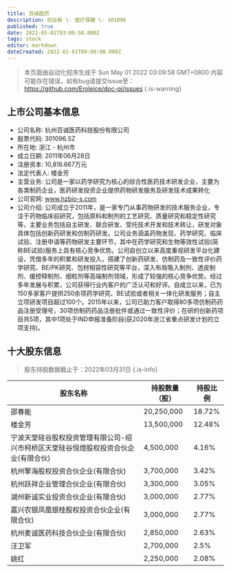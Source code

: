 ```yaml
---
title: 百诚医药
description: 创业板 \- 医疗保健 \- 301096
published: true
date: 2022-05-01T03:09:58.000Z
tags: stock
editor: markdown
dateCreated: 2022-01-01T00:00:00.000Z
---
```


> 本页面由自动化程序生成于 Sun May 01 2022 03:09:58 GMT+0800
> 内容可能存在错误，如有bug请提交issue至：https://github.com/Eroleice/doc-pi/issues
{.is-warning}

## 上市公司基本信息
- 公司名称: 杭州百诚医药科技股份有限公司
- 股票代码: 301096.SZ
- 所在地: 浙江 - 杭州市
- 成立日期: 2011年06月28日
- 注册资本: 10,816.667万元
- 法定代表人: 楼金芳
- 主营业务: 公司是一家以药学研究为核心的综合性医药技术研发企业，主要为各类制药企业，医药研发投资企业提供药物研发服务及研发技术成果转化
- 公司官网: www.hzbio-s.com
- 公司介绍: 公司成立于2011年，是一家专门从事药物研发的技术服务企业，专注于药物临床前研究，包括原料和制剂的工艺研究、质量研究和稳定性研究等，主要业务包括自主研发、联合研发、受托技术开发和技术转让，研发对象具体包括创新药研发和仿制药研发。公司业务涵盖药物发现、药学研究、临床试验、注册申请等药物研发主要环节，其中在药学研究和生物等效性试验(简称BE试验)服务上具有核心竞争优势。公司自创立以来高度重视研发平台化建设，凭借多年的积累和研发投入，搭建了创新药研发、仿制药及一致性评价药学研究、BE/PK研究、包材相容性研究等平台，深入布局吸入制剂、透皮制剂、缓控释制剂、细粒剂等高端制剂领域，形成了较强的核心竞争优势。经过多年发展与积累，公司获得行业内客户的广泛认可和好评。自成立以来，已为150多家客户提供250余项药学研究、BE试验或者相关一体化研发服务；自主立项研发项目超过100个。2015年以来，公司已助力客户取得80多项仿制药药品注册受理号，30项仿制药药品注册批件或通过一致性评价；在研的创新药项目共5项，其中1项处于IND申报准备阶段(获2020年浙江省重点研发计划的立项支持)。


## 十大股东信息
> 股东持股数据截止于：2022年03月31日
{.is-info}

| 股东名称 | 持股数量（股） | 持股比例 |
| --- | --- | --- |
| 邵春能 | 20,250,000 | 18.72% |
| 楼金芳 | 13,500,000 | 12.48% |
| 宁波天堂硅谷股权投资管理有限公司-绍兴市柯桥区天堂硅谷恒煜股权投资合伙企业(有限合伙) | 4,500,000 | 4.16% |
| 杭州擎海股权投资合伙企业(有限合伙) | 3,700,000 | 3.42% |
| 杭州跃祥企业管理合伙企业(有限合伙) | 3,300,000 | 3.05% |
| 湖州新诚实业投资合伙企业(有限合伙) | 3,000,000 | 2.77% |
| 嘉兴农银凤凰银桂股权投资合伙企业(有限合伙) | 3,000,000 | 2.77% |
| 杭州麦诚医药科技合伙企业(有限合伙) | 2,850,000 | 2.63% |
| 汪卫军 | 2,700,000 | 2.5% |
| 姚红 | 2,250,000 | 2.08% |




